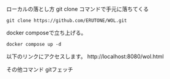ローカルの落とし方
git clone コマンドで手元に落ちてくる 
```
git clone https://github.com/ERUTONE/WOL.git
```

docker composeで立ち上げる。 
```
docker compose up -d
```

以下のリンクにアクセスします。 http://localhost:8080/wol.html

その他コマンド
gitフェッチ

